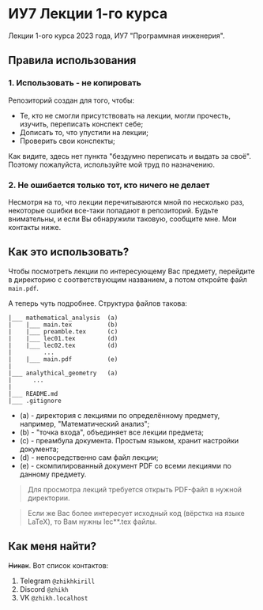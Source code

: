 # ИУ7 Лекции 1-го курса

Лекции 1-ого курса 2023 года, ИУ7 "Программная инженерия".

## Правила использования

### 1. Использовать - не копировать

Репозиторий создан для того, чтобы:
- Те, кто не смогли присутствовать на лекции, могли прочесть, изучить, переписать конспект себе;
- Дописать то, что упустили на лекции;
- Проверить свои конспекты;

Как видите, здесь нет пункта "бездумно переписать и выдать за своё". Поэтому пожалуйста, используйте мой труд по назначению.

### 2. Не ошибается только тот, кто ничего не делает

Несмотря на то, что лекции перечитываются мной по несколько раз, некоторые ошибки все-таки попадают в репозиторий. Будьте внимательны, и если Вы обнаружили таковую, сообщите мне. Мои контакты ниже.

## Как это использовать?

Чтобы посмотреть лекции по интересующему Вас предмету, перейдите в директорию с соответствующим названием, а потом откройте файл `main.pdf`.

А теперь чуть подробнее.
Структура файлов такова:

```
|___ mathematical_analysis  (a)
|    |___ main.tex          (b)
|    |___ preamble.tex      (c)
|    |___ lec01.tex         (d)
|    |___ lec02.tex         (d)
|         ...
|    |___ main.pdf          (e)
|
|___ analythical_geometry   (a)
|      ...
|
|___ README.md
|___ .gitignore
```

- (a) - директория с лекциями по определённому предмету, например, "Математический анализ";
- (b) - "точка входа", объединяет все лекции предмета;
- (c) - преамбула документа. Простым языком, хранит настройки документа;
- (d) - непосредственно сам файл лекции;
- (e) - скомпилированный документ PDF со всеми лекциями по данному предмету.

> Для просмотра лекций требуется открыть PDF-файл в нужной директории.

> Если же Вас более интересует исходный код (вёрстка на языке LaTeX), то Вам нужны lec**.tex файлы.

## Как меня найти?

~~Никак~~. Вот список контактов:
1. Telegram `@zhikhkirill`
2. Discord `@zhikh`
3. VK `@zhikh.localhost`
